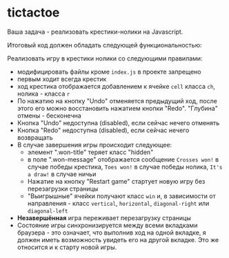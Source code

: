 # tictactoe
Ваша задача - реализовать крестики-нолики на Javascript.

Итоговый код должен обладать следующей функциональностью:

Реализовать игру в крестики нолики со следующими правилами:
* модифицировать файлы кроме `index.js` в проекте запрещено
* первым ходит всегда крестик
* ход крестика отображается добавлением к ячейке `cell` класса `ch`, нолика - класса `r`
* По нажатию на кнопку "Undo" отменяется предыдущий ход, после этого его можно восстановить нажатием кнопки "Redo". "Глубина" отмены - бесконечна
* Кнопка "Undo" недоступна (disabled), если сейчас нечего отменять
* Кнопка "Redo" недоступна (disabled), если сейчас нечего возвращать
* В случае завершения игры происходит следующее:
    * элемент ".won-title" теряет класс "hidden"
    * в поле ".won-message" отображается сообщение `Crosses won!` в случае победы крестика, `Toes won!` в случае победы нолика, `It's a draw!` в случае ничьи
    * Нажатие на кнопку "Restart game" стартует новую игру без перезагрузки страницы
    * "Выигрышные" ячейки получают класс `win` и, в зависимости от направления - класс `vertical`, `horizontal`, `diagonal-right` или `diagonal-left`
* **Незавершённая** игра переживает перезагрузку страницы
* Состояние игры синхронизируется между всеми вкладками браузера - это означает, что выполнив ход на одной вкладке, я должен иметь возможность увидеть его на другой вкладке. Это же относится и к старту новой игры.
